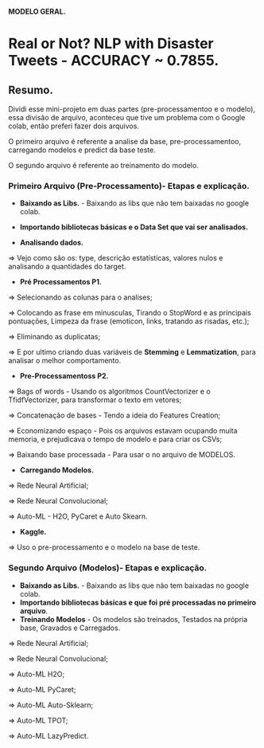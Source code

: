 **MODELO GERAL.**

# Real or Not? NLP with Disaster Tweets - ACCURACY ~ 0.7855.

## Resumo.
Dividi esse mini-projeto em duas partes (pre-processamentoo e o modelo), essa divisão de arquivo, aconteceu que tive um problema com o Google colab, então preferi fazer dois arquivos.

O primeiro arquivo é referente a analise da base, pre-processamentoo, carregando modelos e predict da base teste.

O segundo arquivo é referente ao treinamento do modelo.

### Primeiro Arquivo (Pre-Processamento)- Etapas e explicação.

- **Baixando as Libs.** - Baixando as libs que não tem baixadas no google colab.

- **Importando bibliotecas básicas e o Data Set que vai ser analisados.**

- **Analisando dados.**

=> Vejo como são os: type, descrição estatísticas, valores nulos e analisando a quantidades do target. 

- **Pré Processamentos P1.**

=> Selecionando as colunas para o analises;

=> Colocando as frase em minusculas, Tirando o StopWord e as principais pontuações, Limpeza da frase (emoticon, links, tratando as risadas, etc.);

=> Eliminando as duplicatas;

=> E por ultimo criando duas variáveis de **Stemming** e **Lemmatization**, para analisar o melhor comportamento.

- **Pre-Processamentoss P2.**

=> Bags of words - Usando os algoritmos CountVectorizer e o TfidfVectorizer, para transformar o texto em vetores;

=> Concatenação de bases - Tendo a ideia do Features Creation;

=> Economizando espaço - Pois os arquivos estavam ocupando muita memoria, e prejudicava o tempo de modelo e para criar os CSVs;

=> Baixando base processada - Para usar o no arquivo de MODELOS.

- **Carregando Modelos.**

=> Rede Neural Artificial;

=> Rede Neural Convolucional;

=> Auto-ML - H2O, PyCaret e Auto Skearn.

- **Kaggle.**

=> Uso o pre-processamento e o modelo na base de teste.



### Segundo Arquivo (Modelos)- Etapas e explicação.

- **Baixando as Libs.** - Baixando as libs que não tem baixadas no google colab.
- **Importando bibliotecas básicas e que foi pré processadas no primeiro arquivo**. 
- **Treinando Modelos** - Os modelos são treinados, Testados na própria base, Gravados e Carregados.

=> Rede Neural Artificial;

=> Rede Neural Convolucional;

=> Auto-ML H2O;

=> Auto-ML PyCaret;

=> Auto-ML Auto-Sklearn;

=> Auto-ML TPOT;

=> Auto-ML LazyPredict.
